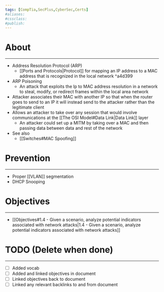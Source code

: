 ```yaml
---
tags: [CompTia,SecPlus,CyberSec,Certs]
#aliases:
#cssclass:
#publish:
---
```


# About
---
- Address Resolution Protocol (ARP)
	- [[Ports and Protocols|Protocol]] for mapping an IP address to a MAC address that is recognized in the local network ^a4d399
- ARP Poisoning
	- An attack that exploits the Ip to MAC address resolution in a network to steal, modify, or redirect frames within the local area network
- Attacker associates their MAC with another IP so that when the router goes to send to an IP it will instead send to the attacker rather than the legitimate client
- Allows an attacker to take over any session that would involve communications at the [[The OSI Model#Data Link|Data Link]] layer 
	- An attacker could set up a MITM by taking over a MAC and then passing data between data and rest of the network 
- See also
	- [[Switches#MAC Spoofing]]

# Prevention
---
- Proper [[VLAN]] segmentation
- DHCP Snooping 

# Objectives
---
- [[Objectives#1.4 - Given a scenario, analyze potential indicators associated with network attacks|1.4 - Given a scenario, analyze potential indicators associated with network attacks]]

# TODO (Delete when done)
---
- [ ] Added vocab
- [ ] Added and linked objectives in document
- [ ] Linked objectives back to document
- [ ] Linked any relevant backlinks to and from document